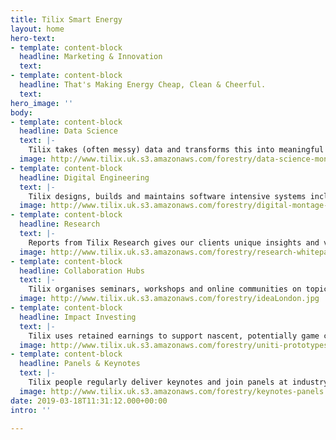 ```yaml
---
title: Tilix Smart Energy
layout: home
hero-text:
- template: content-block
  headline: Marketing & Innovation
  text:
- template: content-block
  headline: That's Making Energy Cheap, Clean & Cheerful.
  text:
hero_image: ''
body:
- template: content-block
  headline: Data Science
  text: |-
    Tilix takes (often messy) data and transforms this into meaningful information by executing scientific algorithms and preparing interactive visualisations. [Read more](/services/data)
  image: http://www.tilix.uk.s3.amazonaws.com/forestry/data-science-montage.png
- template: content-block
  headline: Digital Engineering
  text: |-
    Tilix designs, builds and maintains software intensive systems including websites, social media, mobile apps, CRM, IoT, big data and AI. [Read more](/services/digital).
  image: http://www.tilix.uk.s3.amazonaws.com/forestry/digital-montage-2.png
- template: content-block
  headline: Research
  text: |-
    Reports from Tilix Research gives our clients unique insights and viewpoints to help them leverage digital technology and other innovations. [Read more](/services/research).
  image: http://www.tilix.uk.s3.amazonaws.com/forestry/research-whitepapers.png
- template: content-block
  headline: Collaboration Hubs
  text: |-
    Tilix organises seminars, workshops and online communities on topics such as blockchain, GDPR, AI, mobility and smart grid. These communities leverage digital technology to bring together the right people at the right time and in the right place. The collective knowledge available for active participants is a force multiplier. [Read more.](/2019/02/13/the-power-of-collaboration)
  image: http://www.tilix.uk.s3.amazonaws.com/forestry/ideaLondon.jpg
- template: content-block
  headline: Impact Investing
  text: |-
    Tilix uses retained earnings to support nascent, potentially game changing ideas in smart energy. We support startups and community energy groups who are innovating in generation, energy efficiency, battery storage, fintech and mobility. [Read more](/impact).
  image: http://www.tilix.uk.s3.amazonaws.com/forestry/uniti-prototypes.jpg
- template: content-block
  headline: Panels & Keynotes
  text: |-
    Tilix people regularly deliver keynotes and join panels at industry events. Disseminating our experience and expertise from across the whole energy value chain helps put open innovation at the heart of the transformation of energy. [Read more](/keynotes-panels)
  image: http://www.tilix.uk.s3.amazonaws.com/forestry/keynotes-panels.jpg
date: 2019-03-18T11:31:12.000+00:00
intro: ''

---
```

